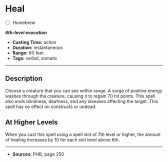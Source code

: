 # Heal
- [ ] Homebrew

***6th-level evocation***
- **Casting Time:** action
- **Duration:** instantaneous
- **Range:** 60 feet
- **Tags:** verbal, somatic

---

## Description
Choose a creature that you can see within range.
A surge of positive energy washes through the creature, causing it to regain 70 hit points.
This spell also ends blindness, deafness, and any diseases affecting the target.
This spell has no effect on constructs or undead.

## At Higher Levels
When you cast this spell using a spell slot of 7th level or higher, the amount of healing increases by 10 for each slot level above 6th.

---

- **Sources:** PHB, page 250
